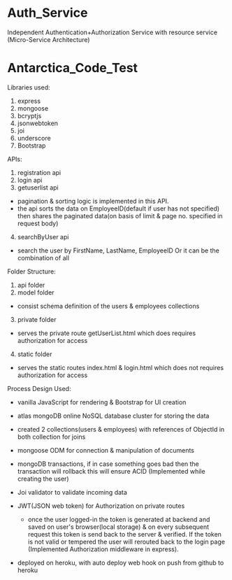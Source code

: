 # Auth_Service
Independent Authentication+Authorization Service with resource service (Micro-Service Architecture)


# Antarctica_Code_Test

Libraries used:
1. express
2. mongoose
3. bcryptjs
4. jsonwebtoken
5. joi
6. underscore
7. Bootstrap


APIs:
 1. registration api
 2. login api
 3. getuserlist api
  - pagination & sorting logic is implemented in this API.
  - the api sorts the data on EmployeeID(default if user has not specified) then shares the paginated data(on basis of limit & page no. specified in request body)

 4. searchByUser api
  - search the user by FirstName, LastName, EmployeeID Or it can be the combination of all


Folder Structure:
1. api folder
2. model folder
  - consist schema definition of the users & employees collections

3. private folder
 - serves the private route getUserList.html which does requires authorization for access

4. static folder
 - serves the static routes index.html & login.html which does not requires authorization for access


Process Design Used:
- vanilla JavaScript for rendering & Bootstrap for UI creation

- atlas mongoDB online NoSQL database cluster for storing the data

- created 2 collections(users & employees) with references of ObjectId in both collection for joins

- mongoose ODM for connection & manipulation of documents

- mongoDB transactions, if in case something goes bad then the transaction will rollback this will ensure ACID (Implemented while creating the user)

- Joi validator to validate incoming data

- JWT(JSON web token) for Authorization on private routes
  - once the user logged-in the token is generated at backend and saved on user's browser(local storage)
    & on every subsequent request this token is send back to the server & verified.
    If the token is not valid or tempered the user will rerouted back to the login page (Implemented Authorization middleware in express).

- deployed on heroku, with auto deploy web hook on push from github to heroku


